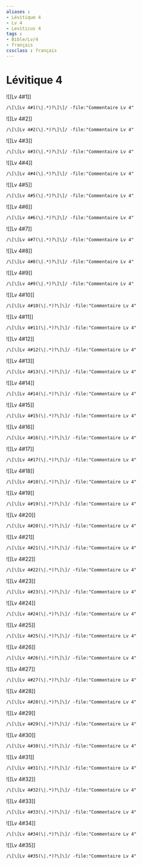 ```yaml
---
aliases : 
- Lévitique 4
- Lv 4
- Leviticus 4
tags : 
- Bible/Lv/4
- français
cssclass : français
---
```


# Lévitique 4

![[Lv 4#1]]

```query
/\[\[Lv 4#1(\|.*)?\]\]/ -file:"Commentaire Lv 4"
```

![[Lv 4#2]]

```query
/\[\[Lv 4#2(\|.*)?\]\]/ -file:"Commentaire Lv 4"
```

![[Lv 4#3]]

```query
/\[\[Lv 4#3(\|.*)?\]\]/ -file:"Commentaire Lv 4"
```

![[Lv 4#4]]

```query
/\[\[Lv 4#4(\|.*)?\]\]/ -file:"Commentaire Lv 4"
```

![[Lv 4#5]]

```query
/\[\[Lv 4#5(\|.*)?\]\]/ -file:"Commentaire Lv 4"
```

![[Lv 4#6]]

```query
/\[\[Lv 4#6(\|.*)?\]\]/ -file:"Commentaire Lv 4"
```

![[Lv 4#7]]

```query
/\[\[Lv 4#7(\|.*)?\]\]/ -file:"Commentaire Lv 4"
```

![[Lv 4#8]]

```query
/\[\[Lv 4#8(\|.*)?\]\]/ -file:"Commentaire Lv 4"
```

![[Lv 4#9]]

```query
/\[\[Lv 4#9(\|.*)?\]\]/ -file:"Commentaire Lv 4"
```

![[Lv 4#10]]

```query
/\[\[Lv 4#10(\|.*)?\]\]/ -file:"Commentaire Lv 4"
```

![[Lv 4#11]]

```query
/\[\[Lv 4#11(\|.*)?\]\]/ -file:"Commentaire Lv 4"
```

![[Lv 4#12]]

```query
/\[\[Lv 4#12(\|.*)?\]\]/ -file:"Commentaire Lv 4"
```

![[Lv 4#13]]

```query
/\[\[Lv 4#13(\|.*)?\]\]/ -file:"Commentaire Lv 4"
```

![[Lv 4#14]]

```query
/\[\[Lv 4#14(\|.*)?\]\]/ -file:"Commentaire Lv 4"
```

![[Lv 4#15]]

```query
/\[\[Lv 4#15(\|.*)?\]\]/ -file:"Commentaire Lv 4"
```

![[Lv 4#16]]

```query
/\[\[Lv 4#16(\|.*)?\]\]/ -file:"Commentaire Lv 4"
```

![[Lv 4#17]]

```query
/\[\[Lv 4#17(\|.*)?\]\]/ -file:"Commentaire Lv 4"
```

![[Lv 4#18]]

```query
/\[\[Lv 4#18(\|.*)?\]\]/ -file:"Commentaire Lv 4"
```

![[Lv 4#19]]

```query
/\[\[Lv 4#19(\|.*)?\]\]/ -file:"Commentaire Lv 4"
```

![[Lv 4#20]]

```query
/\[\[Lv 4#20(\|.*)?\]\]/ -file:"Commentaire Lv 4"
```

![[Lv 4#21]]

```query
/\[\[Lv 4#21(\|.*)?\]\]/ -file:"Commentaire Lv 4"
```

![[Lv 4#22]]

```query
/\[\[Lv 4#22(\|.*)?\]\]/ -file:"Commentaire Lv 4"
```

![[Lv 4#23]]

```query
/\[\[Lv 4#23(\|.*)?\]\]/ -file:"Commentaire Lv 4"
```

![[Lv 4#24]]

```query
/\[\[Lv 4#24(\|.*)?\]\]/ -file:"Commentaire Lv 4"
```

![[Lv 4#25]]

```query
/\[\[Lv 4#25(\|.*)?\]\]/ -file:"Commentaire Lv 4"
```

![[Lv 4#26]]

```query
/\[\[Lv 4#26(\|.*)?\]\]/ -file:"Commentaire Lv 4"
```

![[Lv 4#27]]

```query
/\[\[Lv 4#27(\|.*)?\]\]/ -file:"Commentaire Lv 4"
```

![[Lv 4#28]]

```query
/\[\[Lv 4#28(\|.*)?\]\]/ -file:"Commentaire Lv 4"
```

![[Lv 4#29]]

```query
/\[\[Lv 4#29(\|.*)?\]\]/ -file:"Commentaire Lv 4"
```

![[Lv 4#30]]

```query
/\[\[Lv 4#30(\|.*)?\]\]/ -file:"Commentaire Lv 4"
```

![[Lv 4#31]]

```query
/\[\[Lv 4#31(\|.*)?\]\]/ -file:"Commentaire Lv 4"
```

![[Lv 4#32]]

```query
/\[\[Lv 4#32(\|.*)?\]\]/ -file:"Commentaire Lv 4"
```

![[Lv 4#33]]

```query
/\[\[Lv 4#33(\|.*)?\]\]/ -file:"Commentaire Lv 4"
```

![[Lv 4#34]]

```query
/\[\[Lv 4#34(\|.*)?\]\]/ -file:"Commentaire Lv 4"
```

![[Lv 4#35]]

```query
/\[\[Lv 4#35(\|.*)?\]\]/ -file:"Commentaire Lv 4"
```

